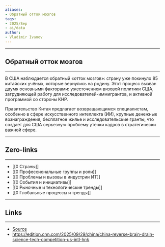 ```yaml
---
aliases: 
- Обратный отток мозгов
tags:
- 2025/Sep
- ai/data
author:
- Vladimir Ivanov
---
```

-----
##  Обратный отток мозгов 
-----
В США наблюдается обратный «отток мозгов»: страну уже покинуло 85 китайских учёных, которые вернулись на родину. Этот процесс вызван двумя основными факторами: ужесточением визовой политики США, затрудняющей работу для исследователей-иммигрантов, и активной программой со стороны КНР. 

Правительство Китая предлагает возвращающимся специалистам, особенно в сфере искусственного интеллекта (ИИ), крупные денежные вознаграждения, бесплатное жилье и исследовательские гранты, что создает для США серьезную проблему утечки кадров в стратегически важной сфере.

---
## Zero-links
---
- [[0 Страны]]
- [[0 Профессиональные группы и роли]]
- [[0 Проблемы и вызовы в индустрии ИТ]]
- [[0 События и инициативы]]
- [[0 Рыночные и технологические тренды]]
- [[0 Глобальные процессы и тренды]]

---
## Links
---
- [Source](https://t.me/turboproject/2200)
- https://edition.cnn.com/2025/09/29/china/china-reverse-brain-drain-science-tech-competition-us-intl-hnk